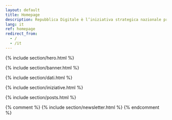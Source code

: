 ```yaml
---
layout: default
title: Homepage
description: Repubblica Digitale è l’iniziativa strategica nazionale promossa dal Dipartimento per la trasformazione digitale della Presidenza del Consiglio dei ministri.
lang: it
ref: homepage
redirect_from:
  - /
  - /it
---
```


{% include section/hero.html %}

{% include section/banner.html %}

{% include section/dati.html %}

{% include section/iniziative.html %}

{% include section/posts.html %}

{% comment %}
{% include section/newsletter.html %}
{% endcomment %}
